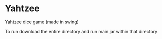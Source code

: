 # Yahtzee
Yahtzee dice game (made in swing)

To run download the entire directory and run main.jar within that directory
